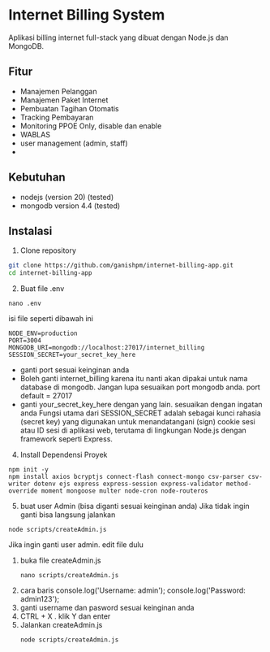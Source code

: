 # Internet Billing System

Aplikasi billing internet full-stack yang dibuat dengan Node.js dan MongoDB.

## Fitur

- Manajemen Pelanggan
- Manajemen Paket Internet
- Pembuatan Tagihan Otomatis
- Tracking Pembayaran
- Monitoring PPOE Only, disable dan enable
- WABLAS
- user management (admin, staff)
- 

## Kebutuhan
- nodejs (version 20) (tested)
- mongodb version 4.4 (tested) 
## Instalasi
 
1. Clone repository
```bash
git clone https://github.com/ganishpm/internet-billing-app.git
cd internet-billing-app 
```

2. Buat file .env
```
nano .env
```
  isi file seperti dibawah ini
  ```
  NODE_ENV=production
  PORT=3004
  MONGODB_URI=mongodb://localhost:27017/internet_billing
  SESSION_SECRET=your_secret_key_here
  ```
  - ganti port sesuai keinginan anda 
  - Boleh ganti internet_billing karena itu nanti akan dipakai untuk nama database di mongodb.
    Jangan lupa sesuaikan port mongodb anda. port default = 27017
  - ganti your_secret_key_here dengan yang lain. sesuaikan dengan ingatan anda
    Fungsi utama dari SESSION_SECRET adalah sebagai kunci rahasia (secret key)
    yang digunakan untuk menandatangani (sign) cookie sesi atau ID sesi di aplikasi web,
    terutama di lingkungan Node.js dengan framework seperti Express.
4. Install Dependensi Proyek
```
npm init -y
npm install axios bcryptjs connect-flash connect-mongo csv-parser csv-writer dotenv ejs express express-session express-validator method-override moment mongoose multer node-cron node-routeros
```
5.  buat user Admin (bisa diganti sesuai keinginan anda)
Jika tidak ingin ganti bisa langsung jalankan
```
node scripts/createAdmin.js
```
   Jika ingin ganti user admin. edit file dulu
   1. buka file createAdmin.js
      ```
      nano scripts/createAdmin.js
      ```
   2. cara baris
      console.log('Username: admin');
      console.log('Password: admin123');
   3. ganti username dan pasword sesuai keinginan anda
   4. CTRL + X . klik Y dan enter
   5. Jalankan createAdmin.js
      ```
      node scripts/createAdmin.js
      ```
